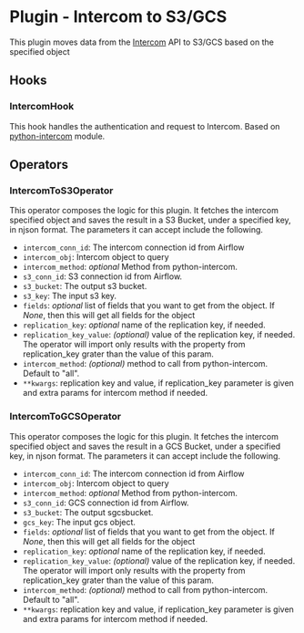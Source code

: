 # Plugin - Intercom to S3/GCS

This plugin moves data from the [Intercom](https://developers.intercom.com/v2.0/docs) API to S3/GCS based on the specified object

## Hooks
### IntercomHook
This hook handles the authentication and request to Intercom. Based on [python-intercom](https://github.com/jkeyes/python-intercom) module.

## Operators
### IntercomToS3Operator
This operator composes the logic for this plugin. It fetches the intercom specified object and saves the result in a S3 Bucket, under a specified key, in
njson format. The parameters it can accept include the following.

- `intercom_conn_id`: The intercom connection id from Airflow
- `intercom_obj`: Intercom object to query
- `intercom_method`: *optional* Method from python-intercom.
- `s3_conn_id`: S3 connection id from Airflow.  
- `s3_bucket`: The output s3 bucket.  
- `s3_key`: The input s3 key.  
- `fields`: *optional* list of fields that you want to get from the object. If *None*, then this will get all fields for the object
- `replication_key`: *optional* name of the replication key, if needed.
- `replication_key_value`: *(optional)* value of the replication key, if needed. The operator will import only results with the property from replication_key grater than the value of this param.
- `intercom_method`: *(optional)* method to call from python-intercom. Default to "all".
- `**kwargs`:  replication key and value, if replication_key parameter is given and extra params for intercom method if needed.

### IntercomToGCSOperator
This operator composes the logic for this plugin. It fetches the intercom specified object and saves the result in a GCS Bucket, under a specified key, in
njson format. The parameters it can accept include the following.

- `intercom_conn_id`: The intercom connection id from Airflow
- `intercom_obj`: Intercom object to query
- `intercom_method`: *optional* Method from python-intercom.
- `s3_conn_id`: GCS connection id from Airflow.  
- `s3_bucket`: The output sgcsbucket.  
- `gcs_key`: The input gcs object.  
- `fields`: *optional* list of fields that you want to get from the object. If *None*, then this will get all fields for the object
- `replication_key`: *optional* name of the replication key, if needed.
- `replication_key_value`: *(optional)* value of the replication key, if needed. The operator will import only results with the property from replication_key grater than the value of this param.
- `intercom_method`: *(optional)* method to call from python-intercom. Default to "all".
- `**kwargs`:  replication key and value, if replication_key parameter is given and extra params for intercom method if needed.
